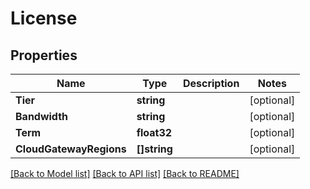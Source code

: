 # License

## Properties

Name | Type | Description | Notes
------------ | ------------- | ------------- | -------------
**Tier** | **string** |  | [optional] 
**Bandwidth** | **string** |  | [optional] 
**Term** | **float32** |  | [optional] 
**CloudGatewayRegions** | **[]string** |  | [optional] 

[[Back to Model list]](../README.md#documentation-for-models) [[Back to API list]](../README.md#documentation-for-api-endpoints) [[Back to README]](../README.md)


